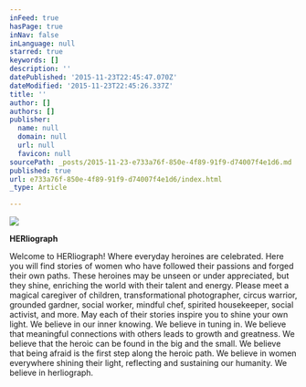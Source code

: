 ```yaml
---
inFeed: true
hasPage: true
inNav: false
inLanguage: null
starred: true
keywords: []
description: ''
datePublished: '2015-11-23T22:45:47.070Z'
dateModified: '2015-11-23T22:45:26.337Z'
title: ''
author: []
authors: []
publisher:
  name: null
  domain: null
  url: null
  favicon: null
sourcePath: _posts/2015-11-23-e733a76f-850e-4f89-91f9-d74007f4e1d6.md
published: true
url: e733a76f-850e-4f89-91f9-d74007f4e1d6/index.html
_type: Article

---
```

![](https://the-grid-user-content.s3-us-west-2.amazonaws.com/0a7c102f-bee4-4782-8132-77a53bb21b32.jpg)

**HERliograph**

Welcome to HERliograph!  Where everyday heroines are celebrated.  Here you will find stories of women who have followed their passions and forged their own paths.  These heroines may be unseen or under appreciated, but they shine, enriching the world with their talent and energy.  Please meet a magical caregiver of children, transformational photographer, circus warrior,  grounded gardner, social worker, mindful chef, spirited housekeeper, social activist, and more.  May each of their stories inspire you to shine your own light.  We believe in our inner knowing.  We believe in tuning in.  We believe that meaningful connections with others leads to growth and greatness.  We believe that the heroic can be found in the big and the small.  We believe that being afraid is the first step along the heroic path.  We believe in women everywhere shining their light, reflecting and sustaining our humanity.  We believe in herliograph.